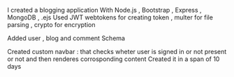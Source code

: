 I created a blogging application 
With Node.js , Bootstrap , Express , MongoDB , .ejs
Used JWT webtokens for creating token  , multer for file parsing  , crypto for encryption 

Added user , blog and comment Schema 

Created custom navbar : that checks wheter user is signed in or not present or not and then renderes corrosponding content 
Created it in a span of 10 days 
